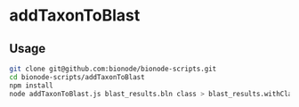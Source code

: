 # addTaxonToBlast

## Usage

```bash
git clone git@github.com:bionode/bionode-scripts.git
cd bionode-scripts/addTaxonToBlast
npm install
node addTaxonToBlast.js blast_results.bln class > blast_results.withClass.bln
```
